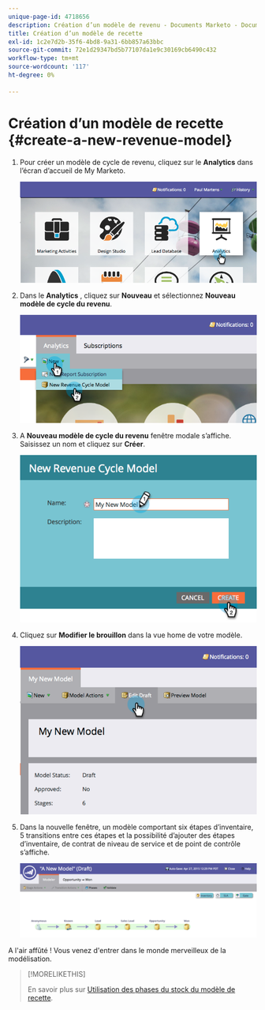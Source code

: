 ```yaml
---
unique-page-id: 4718656
description: Création d’un modèle de revenu - Documents Marketo - Documentation du produit
title: Création d’un modèle de recette
exl-id: 1c2e7d2b-35f6-4bd8-9a31-6bb857a63bbc
source-git-commit: 72e1d29347bd5b77107da1e9c30169cb6490c432
workflow-type: tm+mt
source-wordcount: '117'
ht-degree: 0%

---
```


# Création d’un modèle de recette {#create-a-new-revenue-model}

1. Pour créer un modèle de cycle de revenu, cliquez sur le **Analytics** dans l’écran d’accueil de My Marketo.

   ![](assets/image2015-4-27-11-3a54-3a41.png)

1. Dans le **Analytics** , cliquez sur **Nouveau** et sélectionnez **Nouveau modèle de cycle du revenu**.

   ![](assets/image2015-4-27-11-3a55-3a51.png)

1. A **Nouveau modèle de cycle du revenu** fenêtre modale s’affiche. Saisissez un nom et cliquez sur **Créer**.

   ![](assets/image2015-4-27-11-3a57-3a59.png)

1. Cliquez sur **Modifier le brouillon** dans la vue home de votre modèle.

   ![](assets/image2015-4-27-12-3a10-3a49.png)

1. Dans la nouvelle fenêtre, un modèle comportant six étapes d’inventaire, 5 transitions entre ces étapes et la possibilité d’ajouter des étapes d’inventaire, de contrat de niveau de service et de point de contrôle s’affiche.

   ![](assets/image2015-4-27-12-3a31-3a1.png)

A l&#39;air affûté ! Vous venez d&#39;entrer dans le monde merveilleux de la modélisation.

>[!MORELIKETHIS]
>
>En savoir plus sur [Utilisation des phases du stock du modèle de recette](/help/marketo/product-docs/reporting/revenue-cycle-analytics/revenue-cycle-models/using-revenue-model-inventory-stages.md).
